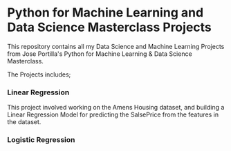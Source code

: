 # Python for Machine Learning and Data Science Masterclass Projects
This repository contains all my Data Science and Machine Learning Projects from Jose Portilla's Python  for Machine Learning &amp; Data Science Masterclass.

The Projects includes;

### Linear Regression
This project involved working on the Amens Housing dataset, and building a Linear Regression Model for predicting the SalsePrice from the features in the dataset.
### Logistic Regression
